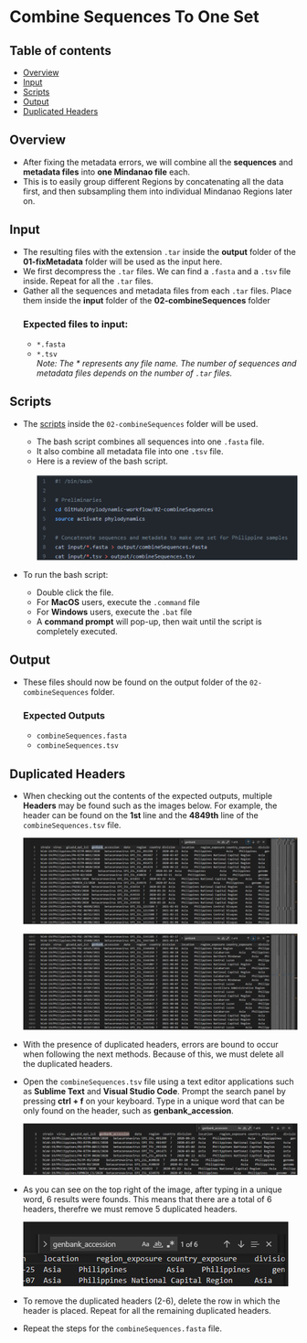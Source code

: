 # Combine Sequences To One Set

## Table of contents

- [Overview](#overview)
- [Input](#input)
- [Scripts](#scripts)
- [Output](#output)
- [Duplicated Headers](#duplicated-headers)

## Overview

- After fixing the metadata errors, we will combine all the **sequences** and **metadata files** into **one Mindanao file** each.
- This is to easily group different Regions by concatenating all the data first, and then subsampling them into individual Mindanao Regions later on.

## Input

- The resulting files with the extension `.tar` inside the **output** folder of the **01-fixMetadata** folder will be used as the input here.
- We first decompress the `.tar` files. We can find a `.fasta` and a `.tsv` file inside. Repeat for all the `.tar` files.
- Gather all the sequences and metadata files from each `.tar` files. Place them inside the **input** folder of the **02-combineSequences** folder
  ### Expected files to input:
  - `*.fasta`
  - `*.tsv`  
    _Note: The \* represents any file name. The number of sequences and metadata files depends on the number of `.tar` files._

## Scripts

- The [scripts](/02-combineSequences/) inside the `02-combineSequences` folder will be used.

  - The bash script combines all sequences into one `.fasta` file.
  - It also combine all metadata file into one `.tsv` file.
  - Here is a review of the bash script.
    <br></br>
    ![Review of bashscript](/00-docs/content/images/combineSeq-01.png)

- To run the bash script:

  - Double click the file.
  - For **MacOS** users, execute the `.command` file
  - For **Windows** users, execute the `.bat` file
  - A **command prompt** will pop-up, then wait until the script is completely executed.

## Output

- These files should now be found on the output folder of the `02-combineSequences` folder.

  ### Expected Outputs

  - `combineSequences.fasta`
  - `combineSequences.tsv`

## Duplicated Headers

- When checking out the contents of the expected outputs, multiple **Headers** may be found such as the images below. For example, the header can be found on the **1st** line and the **4849th** line of the `combineSequences.tsv` file.

  ![image1](/00-docs/content/images/03-duplicate-01.png)

  ![image1](/00-docs/content/images/03-duplicate-02.png)

- With the presence of duplicated headers, errors are bound to occur when following the next methods. Because of this, we must delete all the duplicated headers.

- Open the `combineSequences.tsv` file using a text editor applications such as **Sublime Text** and **Visual Studio Code**. Prompt the search panel by pressing **ctrl + f** on your keyboard. Type in a unique word that can be only found on the header, such as **genbank_accession**.

  ![image1](/00-docs/content/images/03-duplicate-03.png)

- As you can see on the top right of the image, after typing in a unique word, 6 results were founds. This means that there are a total of 6 headers, therefre we must remove 5 duplicated headers.

  ![image1](/00-docs/content/images/03-duplicate-04.png)

- To remove the duplicated headers (2-6), delete the row in which the header is placed. Repeat for all the remaining duplicated headers.

- Repeat the steps for the `combineSequences.fasta` file.
